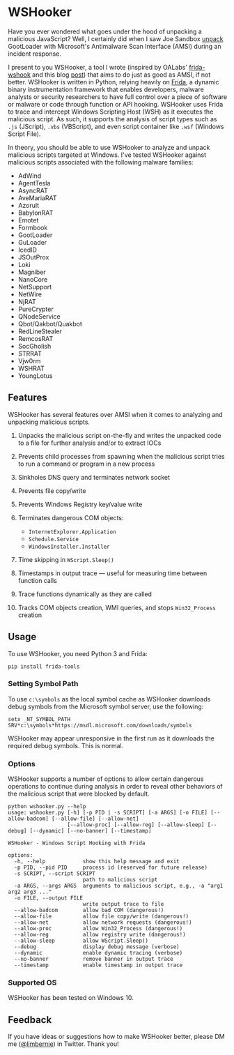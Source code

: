 # WSHooker

Have you ever wondered what goes under the hood of unpacking a malicious JavaScript? Well, I certainly did when I saw Joe Sandbox [unpack](https://www.joesecurity.org/blog/4297261482537891261#) GootLoader with Microsoft's Antimalware Scan Interface (AMSI) during an incident response.

I present to you WSHooker, a tool I wrote (inspired by OALabs' [frida-wshook](https://github.com/OALabs/frida-wshook) and this blog [post](https://darungrim.com/research/2020-06-17-using-frida-for-windows-reverse-engineering.html)) that aims to do just as good as AMSI, if not better. WSHooker is written in Python, relying heavily on [Frida](https://frida.re), a dynamic binary instrumentation framework that enables developers, malware analysts or security researchers to have full control over a piece of software or malware or code through function or API hooking. WSHooker uses Frida to trace and intercept Windows Scripting Host (WSH) as it executes the malicious script. As such, it supports the analysis of script types such as `.js` (JScript), `.vbs` (VBScript), and even script container like `.wsf` (Windows Script File). 

In theory, you should be able to use WSHooker to analyze and unpack malicious scripts targeted at Windows. I've tested WSHooker against malicious scripts associated with the following malware families:

- AdWind
- AgentTesla
- AsyncRAT
- AveMariaRAT
- Azorult
- BabylonRAT
- Emotet
- Formbook
- GootLoader
- GuLoader
- IcedID
- JSOutProx
- Loki
- Magniber
- NanoCore
- NetSupport
- NetWire
- NjRAT
- PureCrypter
- QNodeService
- Qbot/Qakbot/Quakbot
- RedLineStealer
- RemcosRAT
- SocGholish
- STRRAT
- Vjw0rm
- WSHRAT
- YoungLotus

## Features

WSHooker has several features over AMSI when it comes to analyzing and unpacking malicious scripts.

1. Unpacks the malicious script on-the-fly and writes the unpacked code to a file for further analysis and/or to extract IOCs

2. Prevents child processes from spawning when the malicious script tries to run a command or program in a new process

3. Sinkholes DNS query and terminates network socket

4. Prevents file copy/write

5. Prevents Windows Registry key/value write

6. Terminates dangerous COM objects:
   - `InternetExplorer.Application`
   - `Schedule.Service`
   - `WindowsInstaller.Installer`

7. Time skipping in `WScript.Sleep()`

8. Timestamps in output trace — useful for measuring time between function calls

9. Trace functions dynamically as they are called

10. Tracks COM objects creation, WMI queries, and stops `Win32_Process` creation 

## Usage

To use WSHooker, you need Python 3 and Frida:

```
pip install frida-tools
```

### Setting Symbol Path

To use `c:\symbols` as the local symbol cache as WSHooker downloads debug symbols from the Microsoft symbol server, use the following:

```
setx _NT_SYMBOL_PATH SRV*c:\symbols*https://msdl.microsoft.com/downloads/symbols
```

WSHooker may appear unresponsive in the first run as it downloads the required debug symbols. This is normal.

### Options

WSHooker supports a number of options to allow certain dangerous operations to continue during analysis in order to reveal other behaviors of the malicious script that were blocked by default. 

```
python wshooker.py --help
usage: wshooker.py [-h] [-p PID | -s SCRIPT] [-a ARGS] [-o FILE] [--allow-badcom] [--allow-file] [--allow-net]
                   [--allow-proc] [--allow-reg] [--allow-sleep] [--debug] [--dynamic] [--no-banner] [--timestamp]

WSHooker - Windows Script Hooking with Frida

options:
  -h, --help            show this help message and exit
  -p PID, --pid PID     process id (reserved for future release)
  -s SCRIPT, --script SCRIPT
                        path to malicious script
  -a ARGS, --args ARGS  arguments to malicious script, e.g., -a "arg1 arg2 arg3 ..."
  -o FILE, --output FILE
                        write output trace to file
  --allow-badcom        allow bad COM (dangerous!)
  --allow-file          allow file copy/write (dangerous!)
  --allow-net           allow network requests (dangerous!)
  --allow-proc          allow Win32_Process (dangerous!)
  --allow-reg           allow registry write (dangerous!)
  --allow-sleep         allow WScript.Sleep()
  --debug               display debug message (verbose)
  --dynamic             enable dynamic tracing (verbose)
  --no-banner           remove banner in output trace
  --timestamp           enable timestamp in output trace
```

### Supported OS

WSHooker has been tested on Windows 10.

## Feedback

If you have ideas or suggestions how to make WSHooker better, please DM me ([@limbernie](https://twitter.com/limbernie)) in Twitter. Thank you!
